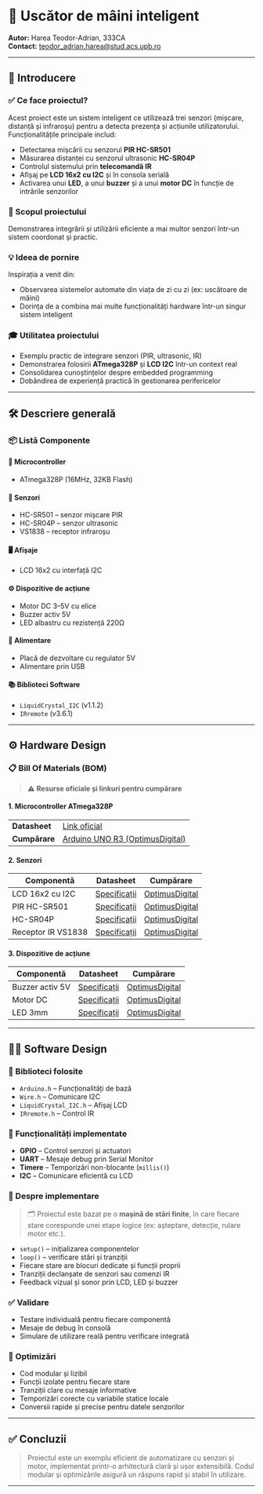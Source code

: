 # 🧠 Uscător de mâini inteligent

**Autor:** Harea Teodor-Adrian, 333CA  
**Contact:** teodor_adrian.harea@stud.acs.upb.ro

---

## 📘 Introducere

### ✅ Ce face proiectul?

Acest proiect este un sistem inteligent ce utilizează trei senzori (mișcare, distanță și infraroșu) pentru a detecta prezența și acțiunile utilizatorului. Funcționalitățile principale includ:

- Detectarea mișcării cu senzorul **PIR HC-SR501**
- Măsurarea distanței cu senzorul ultrasonic **HC-SR04P**
- Controlul sistemului prin **telecomandă IR**
- Afișaj pe **LCD 16x2 cu I2C** și în consola serială
- Activarea unui **LED**, a unui **buzzer** și a unui **motor DC** în funcție de intrările senzorilor

### 🎯 Scopul proiectului

Demonstrarea integrării și utilizării eficiente a mai multor senzori într-un sistem coordonat și practic.

### 💡 Ideea de pornire

Inspirația a venit din:

- Observarea sistemelor automate din viața de zi cu zi (ex: uscătoare de mâini)
- Dorința de a combina mai multe funcționalități hardware într-un singur sistem inteligent

### 🎓 Utilitatea proiectului

- Exemplu practic de integrare senzori (PIR, ultrasonic, IR)
- Demonstrarea folosirii **ATmega328P** și **LCD I2C** într-un context real
- Consolidarea cunoștințelor despre embedded programming
- Dobândirea de experiență practică în gestionarea perifericelor

---

## 🛠️ Descriere generală

### 📦 Listă Componente

#### 🧠 Microcontroller

- ATmega328P (16MHz, 32KB Flash)

#### 📡 Senzori

- HC-SR501 – senzor mișcare PIR  
- HC-SR04P – senzor ultrasonic  
- VS1838 – receptor infraroșu

#### 🖥️ Afișaje

- LCD 16x2 cu interfață I2C

#### ⚙️ Dispozitive de acțiune

- Motor DC 3–5V cu elice  
- Buzzer activ 5V  
- LED albastru cu rezistență 220Ω

#### 🔋 Alimentare

- Placă de dezvoltare cu regulator 5V  
- Alimentare prin USB

#### 📚 Biblioteci Software

- `LiquidCrystal_I2C` (v1.1.2)  
- `IRremote` (v3.6.1)

---

## ⚙️ Hardware Design

### 📋 Bill Of Materials (BOM)

> ⚠️ **Resurse oficiale și linkuri pentru cumpărare**

#### 1. Microcontroller ATmega328P

| | |
|---|---|
| **Datasheet** | [Link oficial](https://ww1.microchip.com/downloads/aemDocuments/documents/MCU08/ProductDocuments/DataSheets/Atmel-7810-Automotive-Microcontrollers-ATmega328P_Datasheet.pdf) |
| **Cumpărare** | [Arduino UNO R3 (OptimusDigital)](https://www.optimusdigital.ro/ro/placi-dezvoltare/58-placa-de-dezvoltare-arduino-uno-r3.html) |

#### 2. Senzori

| Componentă | Datasheet | Cumpărare |
|-----------|-----------|-----------|
| LCD 16x2 cu I2C | [Specificații](https://www.handsontec.com/dataspecs/module/I2C_1602_LCD.pdf) | [OptimusDigital](https://www.optimusdigital.ro/ro/optoelectronice-lcd-uri/62-lcd-1602-cu-interfata-i2c-si-backlight-galben-verde.html) |
| PIR HC-SR501 | [Specificații](https://www.mpja.com/download/31227sc.pdf) | [OptimusDigital](https://www.optimusdigital.ro/ro/senzori-senzori-pir/106-modul-senzor-pir-hc-sr501.html) |
| HC-SR04P | [Specificații](https://www.electronicoscaldas.com/datasheet/HC-SR04.pdf) | [OptimusDigital](https://www.optimusdigital.ro/ro/senzori-senzori-de-distanta/8150-senzor-de-distana-ultrasonic-hc-sr04p-3-55-v.html) |
| Receptor IR VS1838 | [Specificații](https://eeshop.unl.edu/pdf/VS1838-Infrared-Receiver-datasheet.pdf) | [OptimusDigital](https://www.optimusdigital.ro/ro/altele/755-modul-receptor-telecomanda-infrarou.html) |

#### 3. Dispozitive de acțiune

| Componentă | Datasheet | Cumpărare |
|-----------|-----------|-----------|
| Buzzer activ 5V | [Specificații](https://www.electronicoscaldas.com/datasheet/LTE12-Series.pdf) | [OptimusDigital](https://www.optimusdigital.ro/ro/audio-buzzere/12513-pcb-mounted-active-buzzer-module.html) |
| Motor DC | [Specificații](https://www.makerhero.com/img/files/download/MotorDC-3V-37-0140-Datasheet.pdf) | [OptimusDigital](https://www.optimusdigital.ro/ro/motoare-altele/3265-motor-in-miniatura.html) |
| LED 3mm | [Specificații](https://www.farnell.com/datasheets/1498852.pdf) | [OptimusDigital](https://www.optimusdigital.ro/ro/optoelectronice-led-uri/699-led-albastru-de-3-mm-cu-lentile-transparente.html) |

---

## 🧑‍💻 Software Design

### 🧩 Biblioteci folosite

- `Arduino.h` – Funcționalități de bază
- `Wire.h` – Comunicare I2C
- `LiquidCrystal_I2C.h` – Afișaj LCD
- `IRremote.h` – Control IR

### 🔌 Funcționalități implementate

- **GPIO** – Control senzori și actuatori
- **UART** – Mesaje debug prin Serial Monitor
- **Timere** – Temporizări non-blocante (`millis()`)
- **I2C** – Comunicare eficientă cu LCD

### 🧠 Despre implementare

> 🗂️ Proiectul este bazat pe o **mașină de stări finite**, în care fiecare stare corespunde unei etape logice (ex: așteptare, detecție, rulare motor etc.).

- `setup()` – inițializarea componentelor
- `loop()` – verificare stări și tranziții
- Fiecare stare are blocuri dedicate și funcții proprii
- Tranziții declanșate de senzori sau comenzi IR
- Feedback vizual și sonor prin LCD, LED și buzzer

### ✅ Validare

- Testare individuală pentru fiecare componentă
- Mesaje de debug în consolă
- Simulare de utilizare reală pentru verificare integrată

### 🚀 Optimizări

- Cod modular și lizibil
- Funcții izolate pentru fiecare stare
- Tranziții clare cu mesaje informative
- Temporizări corecte cu variabile statice locale
- Conversii rapide și precise pentru datele senzorilor

---

## ✅ Concluzii

> Proiectul este un exemplu eficient de automatizare cu senzori și motor, implementat printr-o arhitectură clară și ușor extensibilă. Codul modular și optimizările asigură un răspuns rapid și stabil în utilizare.

---

